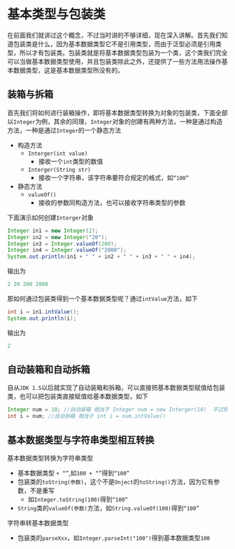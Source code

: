 # 基本类型与包装类

在前面我们就讲过这个概念，不过当时讲的不够详细，现在深入讲解。首先我们知道包装类是什么，因为基本数据类型它不是引用类型，而由于泛型必须是引用类型，所以才有包装类。包装类就是将基本数据类型包装为一个类，这个类我们完全可以当做基本数据类型使用，并且包装类除此之外，还提供了一些方法用法操作基本数据类型，这是基本数据类型所没有的。

## 装箱与拆箱

首先我们将如何进行装箱操作，即将基本数据类型转换为对象的包装类，下面全部以`Integer`为例，其余的同理，`Integer`对象的创建有两种方法，一种是通过构造方法，一种是通过`Integer`的一个静态方法

- 构造方法
  - `Interger(int value)`
    - 接收一个`int`类型的数值
  - `Interger(String str)`
    - 接收一个字符串，该字符串要符合规定的格式，如`“100”`
- 静态方法
  - `valueOf()`
    - 接收的参数同构造方法，也可以接收字符串类型的参数

下面演示如何创建`Interger`对象

```java
Integer in1 = new Integer(2);
Integer in2 = new Integer("20");
Integer in3 = Integer.valueOf(200);
Integer in4 = Integer.valueOf("2000");
System.out.println(in1 + " " + in2 + " " + in3 + " " + in4);
```

输出为

```java
2 20 200 2000
```

那如何通过包装类得到一个基本数据类型呢？通过`intValue`方法，如下

```java
int i = in1.intValue();
System.out.println(i);
```

输出为

```java
2
```

## 自动装箱和自动拆箱

自从`JDK 1.5`以后就实现了自动装箱和拆箱，可以直接把基本数据类型赋值给包装类，也可以把包装类直接赋值给基本数据类型，如下

```java
Integer num = 10; //自动装箱 相当于 Integer num = new Interger(10)  不过现在是自动进行的了
int i = num; //自动拆箱 相当于 int i = num.intValue()
```

## 基本数据类型与字符串类型相互转换

基本数据类型转换为字符串类型

- 基本数据类型 `+ “”`,如`100 + “”`得到`“100”`
- 包装类的`toString(参数)`，这个不是`Onject`的`toString()`方法，因为它有参数，不是重写
  - 如`Integer.toString(100)`得到`“100”`
- `String`类的`valueOf(参数)`方法，如`String.valueOf(100)`得到`“100”`

字符串转基本数据类型

- 包装类的`parseXxx`，如`Integer.parseInt("100")`得到基本数据类型`100`